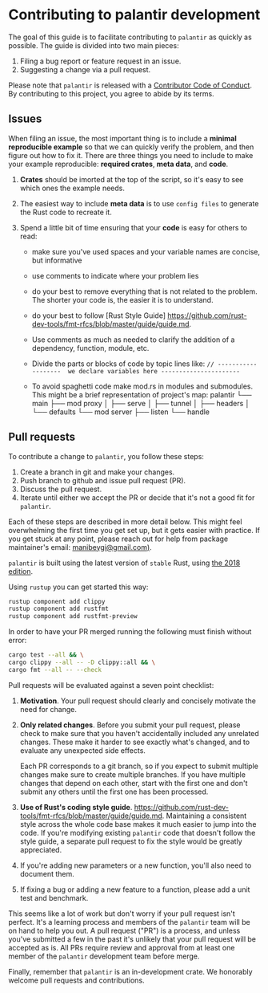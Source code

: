 # Contributing to palantir development

The goal of this guide is to facilitate contributing to `palantir` as
quickly as possible. The guide is divided into two main pieces:

1. Filing a bug report or feature request in an issue.
1. Suggesting a change via a pull request.

Please note that `palantir` is released with a
[Contributor Code of Conduct](.github/CODE_OF_CONDUCT.md). By contributing to
this project, you agree to abide by its terms.

## Issues

When filing an issue, the most important thing is to include a **minimal
reproducible example** so that we can quickly verify the problem, and then figure
out how to fix it. There are three things you need to include to make your
example reproducible: **required crates**, **meta data**, and **code**.

1. **Crates** should be imorted at the top of the script, so it's easy to
    see which ones the example needs.
  
1. The easiest way to include **meta data** is to use `config files` to
    generate the Rust code to recreate it.
  
1. Spend a little bit of time ensuring that your **code** is easy for others to
    read:
  
    * make sure you've used spaces and your variable names are concise, but
      informative
  
    * use comments to indicate where your problem lies
  
    * do your best to remove everything that is not related to the problem.  
     The shorter your code is, the easier it is to understand.
  
    * do your best to follow [Rust Style Guide]
      <https://github.com/rust-dev-tools/fmt-rfcs/blob/master/guide/guide.md>.
    * Use comments as much as needed to clarify the addition of a dependency,
      function, module, etc.
    * Divide the parts or blocks of code by topic lines like:
     `// -------------------  we declare variables here ----------------------`
    * To avoid spaghetti code make mod.rs in modules and submodules. This might
      be a brief representation of project's map:
      palantir
      └── main
          ├── mod proxy
          │   ├── serve
          │   ├── tunnel
          │   ├── headers
          │   └── defaults
          └── mod server
              ├── listen
              └── handle

## Pull requests

To contribute a change to `palantir`, you follow these steps:

1. Create a branch in git and make your changes.
1. Push branch to github and issue pull request (PR).
1. Discuss the pull request.
1. Iterate until either we accept the PR or decide that it's not
   a good fit for `palantir`.

Each of these steps are described in more detail below. This might feel
overwhelming the first time you get set up, but it gets easier with practice.
If you get stuck at any point, please reach out for help from package maintainer's email: [manibeygi@gmail.com)](manibeygi@gmail.com).

`palantir` is built using the latest version of `stable` Rust, using [the 2018 edition](https://doc.rust-lang.org/edition-guide/rust-2018/).

Using `rustup` you can get started this way:

```bash
rustup component add clippy
rustup component add rustfmt
rustup component add rustfmt-preview
```

In order to have your PR merged running the following must finish without error:

```bash
cargo test --all && \
cargo clippy --all -- -D clippy::all && \
cargo fmt --all -- --check
```

Pull requests will be evaluated against a seven point checklist:

1. __Motivation__. Your pull request should clearly and concisely motivate the
    need for change.

1. __Only related changes__. Before you submit your pull request, please
    check to make sure that you haven't accidentally included any unrelated
    changes. These make it harder to see exactly what's changed, and to
    evaluate any unexpected side effects.

    Each PR corresponds to a git branch, so if you expect to submit
    multiple changes make sure to create multiple branches. If you have
    multiple changes that depend on each other, start with the first one
    and don't submit any others until the first one has been processed.

1. __Use of Rust's coding style guide__.
    <https://github.com/rust-dev-tools/fmt-rfcs/blob/master/guide/guide.md>. Maintaining
    a consistent style across the whole code base makes it much easier to
    jump into the code. If you're modifying existing `palantir` code that
    doesn't follow the style guide, a separate pull request to fix the
    style would be greatly appreciated.

1. If you're adding new parameters or a new function, you'll also need
    to document them.

1. If fixing a bug or adding a new feature to a function,
    please add a unit test and benchmark.

This seems like a lot of work but don't worry if your pull request isn't perfect.
It's a learning process and members of the `palantir` team will be on hand to help you
out. A pull request ("PR") is a process, and unless you've submitted a few in the
past it's unlikely that your pull request will be accepted as is. All PRs require
review and approval from at least one member of the `palantir` development team
before merge.

Finally, remember that `palantir` is an in-development crate. We honorably welcome pull requests and contributions.
